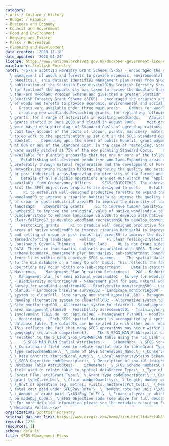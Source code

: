 ```yaml
---
category:
- Arts / Culture / History
- Budget / Finance
- Business and Economy
- Council and Government
- Food and Environment
- Housing and Estates
- Parks / Recreation
- Planning and Development
date_created: '2019-11-18'
date_updated: '2020-01-24'
license: https://www.nationalarchives.gov.uk/doc/open-government-licence/version/3/
maintainer: Scottish Forestry
notes: "<p>The Scottish Forestry Grant Scheme (SFGS) - encouraged the creation and\
  \ management of woods and forests to provide economic, environmental and social\
  \ benefits.\_ This dataset identifies management plan areas from SFGS.  Following\
  \ publication of the Scottish Executive\u2019s Scottish Forestry Strategy 'Forests\
  \ for Scotland' the opportunity was taken to review the Woodland Grant Scheme and\
  \ the Farm Woodland Premium Scheme and give them a greater Scottish focus.     The\
  \ Scottish Forestry Grant Scheme (SFGS) - encouraged the creation and management\
  \ of woods and forests to provide economic, environmental and social benefits. \
  \   Grants were available under three main areas:    Grants for woodland expansion\
  \ - creating new woodlands.Restocking grants, for replanting following felling.Stewardship\
  \ grants, for a range of activities in existing woodlands.    Applications for SFGS\
  \ grants started in June 2003 and closed in August 2006.     Most grants for SFGS\
  \ were based on a percentage of Standard Costs of agreed operations. The Standard\
  \ Cost took account of the costs of labour, plants, machinery, materials and supervision\
  \ to do work to the specification as set out in the SFGS Standard Costs and Specifications\
  \ Booklet.    Depending upon the level of public benefit, grant payments were either\
  \ at 60% or 90% of the Standard Cost. In the case of restocking, Standard Costs\
  \ were mostly pitched at 75% of the new planting Standard Costs.    Grants were\
  \ available for planting proposals that met one or more of the following objectives:\
  \    Establishing well-designed productive woodland.Expanding areas of native woodland,\
  \ preferably through natural regeneration and the development of Forest Habitat\
  \ Networks.Improving riparian habitat.Improving the quality and setting of urban\
  \ or post-industrial areas.Improving the diversity of the farmed and crofting landscape.\
  \    Details of all eligible operations are set out within the 'Applicants Booklet'\
  \ available from Conservancy Offices.    SFGS OBJECTIVES  The abbreviations below\
  \ list the SFGS objectives proposals are designed to meet:    Establishment grants\
  \     P1 to establish well-designed productive forestP2 to expand the area of native\
  \ woodlandP3 to improve a riparian habitatP4 to improve the quality and setting\
  \ of urban or post-industrial areasP5 to improve the diversity of the farmed/crofting\
  \ landscape    Stewardship Grants     S1 to improve timber qualityS2 to reduce deer\
  \ numbersS3 to improve the ecological value of native woodlandsS4 to improve woodland\
  \ biodiversityS5 to enhance landscape valueS6 to develop alternative systems to\
  \ clear-fellingS7 to develop woodland recreationS8 to develop community involvement\
  \    Restocking grants     R1 to produce well designed productive forestR2 to restore\
  \ areas of native woodlandR3 to improve riparian habitatR4 to improve the quality\
  \ and setting of urban or post-industrial areasR5 to improve the diversity of the\
  \ farmed/crofting landscape    Felling     F1 Clear fellingF2 Selective fellingF3\
  \ Continuous CoverF4 Thinning    Other land     OL is not grant aided    SPATIAL\
  \ DATA  There are four spatial datasets associated with SFGS. These represent the\
  \ scheme boundary, management plan boundaries, sub-compartment boundaries and deer\
  \ fence lines within each approved SFGS scheme.     The spatial datasets are related\
  \ to the GLS database on a 'many to one' basis. This reflects the fact that many\
  \ operations may occur within one sub-compartment.    Data is captured against OS\
  \ Mastermap.    Management Plan Operation References    200 - Reducing deer numbers300\
  \ - Management plan for semi natural woodland301 - Survey for woodland condition302\
  \ - Biodiversity monitoring400 - Management plan for semi natural woodland401 -\
  \ Survey for woodland condition402 - Biodiversity monitoring500 - Landscape design\
  \ plan501 - Landscape baseline survey502 - Landscape monitoring600 - Alternative\
  \ system to clearfell. Site survey and stand appraisal.601 - Management plan to\
  \ develop alternative system to clearfell602 - Alternative system to clearfell.\
  \ Site monitoring.603 - Alternative system to clearfell. Stand appraisal.700 - Recreation\
  \ area management plan800 - Feasibility assessment801 - Training/on-going community\
  \ involvement (CGIS do not capture)900 - Management Plan901 - Woodland Survey 902\
  \ - Monitoring    Each SFGS spatial dataset is accompanied by a specific non-spatial\
  \ database table. The datasets can be related to each other on a 'many to one' basis.\
  \ This reflects the fact that many SFGS operations may occur within one spatial\
  \ geography (eg.a sub-compartment).    The S_SFGS_MAN_PLAN spatial dataset can be\
  \ 'related' to the S_LINK_SFGS_OPSMANPLAN table using the 'SC_Link' attribute field.\
  \     S_SFGS_MAN_PLAN Spatial Attributes:-    SchemeNo:\_ \_SFGS Scheme numberSC_Link:\_\
  \ \_Concatenated field used to relate spatial data to tableGrant_Type:\_ \_Grant\
  \ type codeSchemeName:\_ \_Name of SFGS SchemeCons_Name:\_ \_ConservancyCont_Start:\_\
  \ \_Date contract startedLocal_Auth:\_ \_Local AuthorityStatus Scheme:\_ \_statusObj_Code:\_\
  \ \_SFGS Objective codeDescriptor:\_ \_Description of spatial feature    S_LINK_SFGS_OPSMANPLAN\
  \ Database Table Attributes:-    SchemeNo:\_ \_SFGS Scheme numberSC_Link:\_ \_Concatenated\
  \ field used to relate table to spatial dataScheme_Type:\_ \_Type of scheme (SFGS,\
  \ Forest Plan, etc)Grant_Type:\_ \_Grant type codeDescriptor:\_ \_Description of\
  \ grant typeClaim_No:\_ \_Claim numberQuantity:\_ \_Length, number or area of operationUnit:\_\
  \ \_Unit of operation (eg. metres, visits, hectares)Pct_Cost:\_ \_Percentage of\
  \ total cost paid under SFGSPay_Rate:\_ \_Payment rate per unit (\xA3)Grant_Paid:\_\
  \ \_Amount of grant paid (\xA3)Pay_In_FY:\_ \_Financial year in which payment should\
  \ be madeObj_Code:\_ \_SFGS Objective code (see above for full descriptions)   \
  \  For more detailed information please see the metadata record on Scotland's SpatialData.gov.scot\
  \ Metadata Portal.</p>"
organization: Scottish Forestry
original_dataset_link: https://www.arcgis.com/home/item.html?id=ccf4b816d84349ee8aeab26132e4f999
records: 1278
resources: []
schema: default
title: SFGS Management Plans
---
```


